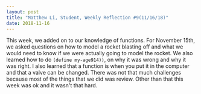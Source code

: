 ```yaml
---
layout: post
title: "Matthew Li, Student, Weekly Reflection #9(11/16/18)"
date: 2018-11-16
---
```

This week, we added on to our knowledge of functions. For November 15th, we asked questions on how to model a rocket blasting off and what we would need to know if we were actually going to model the rocket. We also learned how to do ```(define my-age914))```, on why it was wrong and why it was right. I also learned that a function is when you put it in the computer and that a valve can be changed. There was not that much challenges because most of the things that we did was review. Other than that this week was ok and it wasn't that hard.
